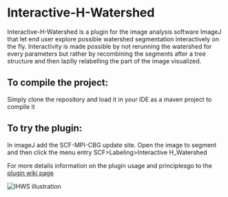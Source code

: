 # Interactive-H-Watershed
Interactive-H-Watershed is a plugin for the image analysis software ImageJ that let end user explore
possible watershed segmentation interactively on the fly. Interactivity is made possible by not rerunning
the watershed for every parameters but rather by recombining the segments after a tree structure and then
lazilly relabelling the part of the image visualized.

## To compile the project:
Simply clone the repository and load it in your IDE as a maven project to compile it

## To try the plugin:
In imageJ add the SCF-MPI-CBG update site. Open the image to segment and then click the menu entry SCF>Labeling>Interactive H_Watershed

For more details information on the plugin usage and principlesgo to the [plugin wiki page](https://imagej.net/plugins/interactive-watershed) 

![IHWS illustration](http://imagej.net/media/interactivewatershed-illustration.png "Illustration of the interactive watershed plugin showing the plugin control panel in front of a segmentation overlaying raw microscopy data. The raw data shows a section of a Platynereis embryo during early development. Data were acquired by Mette Handberg-Thorsager (Tomancak lab, MPI-CBG, Dresden and Keller lab, HHMI - Janelia Research Campus)")

